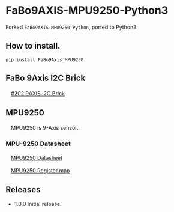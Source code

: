 # FaBo9AXIS-MPU9250-Python3

Forked `FaBo9AXIS-MPU9250-Python`, ported to Python3

## How to install.

```
pip install FaBo9Axis_MPU9250
```

## FaBo 9Axis I2C Brick

　[#202 9AXIS I2C Brick](http://fabo.io/202.html)

## MPU9250

　MPU9250 is 9-Axis sensor.

### MPU-9250 Datasheet

　[MPU9250 Datasheet](http://43zrtwysvxb2gf29r5o0athu.wpengine.netdna-cdn.com/wp-content/uploads/2015/02/MPU-9250-Datasheet.pdf)

　[MPU9250 Register map](http://43zrtwysvxb2gf29r5o0athu.wpengine.netdna-cdn.com/wp-content/uploads/2015/02/MPU-9250-Register-Map.pdf)

## Releases

- 1.0.0 Initial release.
